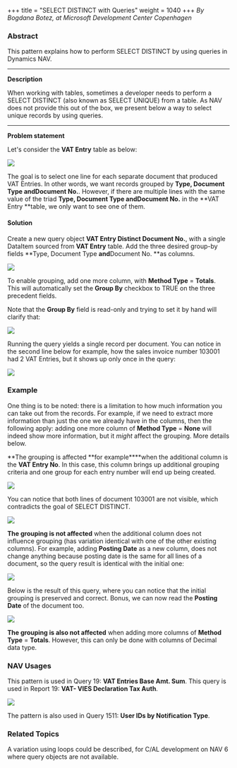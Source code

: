 +++
title = "SELECT DISTINCT with Queries"
weight = 1040
+++
_By Bogdana Botez, at Microsoft Development Center Copenhagen_

### **Abstract**

This pattern explains how to perform SELECT DISTINCT by using queries in Dynamics NAV.

****

**Description**

When working with tables, sometimes a developer needs to perform a SELECT DISTINCT (also known as SELECT UNIQUE) from a table. As NAV does not provide this out of the box, we present below a way to select unique records by using queries.

****

**Problem statement**

Let's consider the **VAT Entry** table as below: [  
][anchor0]

[![ ][image0]][anchor1]

The goal is to select one line for each separate document that produced VAT Entries. In other words, we want records grouped by **Type, Document Type **and**Document No.**. However, if there are multiple lines with the same value of the triad **Type, Document Type **and**Document No.** in the **VAT Entry **table, we only want to see one of them.

#### **Solution**

Create a new query object **VAT Entry Distinct Document No.**, with a single DataItem sourced from **VAT Entry** table. Add the three desired group-by fields **Type, Document Type **and**Document No. **as columns.

[![ ][image1]][anchor2] 

To enable grouping, add one more column, with **Method Type** = **Totals**. This will automatically set the **Group By** checkbox to TRUE on the three precedent fields.

Note that the **Group By** field is read-only and trying to set it by hand will clarify that:

[![ ][image2]][anchor3]

Running the query yields a single record per document. You can notice in the second line below for example, how the sales invoice number 103001 had 2 VAT Entries, but it shows up only once in the query:

[![ ][image3]][anchor4] 

### **Example**

One thing is to be noted: there is a limitation to how much information you can take out from the records. For example, if we need to extract more information than just the one we already have in the columns, then the following apply: adding one more column of **Method Type** = **None** will indeed show more information, but it _might_ affect the grouping. More details below.

**The grouping is affected **for example****when the additional column is the **VAT Entry No**. In this case, this column brings up additional grouping criteria and one group for each entry number will end up being created.

[![ ][image4]][anchor5]

You can notice that both lines of document 103001 are not visible, which contradicts the goal of SELECT DISTINCT.

[![ ][image5]][anchor6] 

**The grouping is not affected** when the additional column does not influence grouping (has variation identical with one of the other existing columns). For example, adding **Posting Date** as a new column, does not change anything because posting date is the same for all lines of a document, so the query result is identical with the initial one:

[![ ][image6]][anchor7] 

Below is the result of this query, where you can notice that the initial grouping is preserved and correct. Bonus, we can now read the **Posting Date** of the document too.

[![ ][image7]][anchor8] 

**The grouping is also not affected** when adding more columns of **Method Type** = **Totals**. However, this can only be done with columns of Decimal data type.

### **NAV Usages**

This pattern is used in Query 19: **VAT Entries Base Amt. Sum**. This query is used in Report 19: **VAT- VIES Declaration Tax Auth**.

[![ ][image8]][anchor9] 

The pattern is also used in Query 1511: **User IDs by Notification Type**.  

  
### **Related Topics**

A variation using loops could be described, for C/AL development on NAV 6 where query objects are not available.



[anchor0]: https://microsoft.sharepoint.com/teams/DynamicsNAV/Wiki/Nav%20Wiki%20Documents/NAV%20App%20Patterns/NAV%20App%20Patterns%20for%20Review/Table%20Select%20Distinct.docx#_msocom_1
[anchor1]: 6521.clip_5F00_image001.png
[anchor2]: clip_5F00_image002.png
[anchor3]: clip_5F00_image003.png
[anchor4]: clip_5F00_image004.png
[anchor5]: clip_5F00_image005.png
[anchor6]: clip_5F00_image006.png
[anchor7]: clip_5F00_image007.png
[anchor8]: clip_5F00_image008.png
[anchor9]: Untitled-picture.png


[image0]: 6521.clip_5F00_image001.png
[image1]: clip_5F00_image002.png
[image2]: clip_5F00_image003.png
[image3]: clip_5F00_image004.png
[image4]: clip_5F00_image005.png
[image5]: clip_5F00_image006.png
[image6]: clip_5F00_image007.png
[image7]: clip_5F00_image008.png
[image8]: Untitled-picture.png
